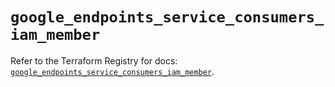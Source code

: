 # `google_endpoints_service_consumers_iam_member`

Refer to the Terraform Registry for docs: [`google_endpoints_service_consumers_iam_member`](https://registry.terraform.io/providers/hashicorp/google/6.21.0/docs/resources/endpoints_service_consumers_iam_member).
